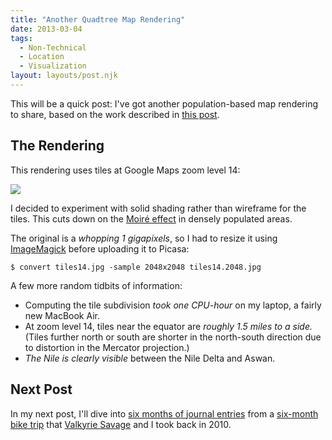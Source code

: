 ```yaml
---
title: "Another Quadtree Map Rendering"
date: 2013-03-04
tags:
  - Non-Technical
  - Location
  - Visualization
layout: layouts/post.njk
---
```


This will be a quick post: I've got another population-based map rendering to
share, based on the work described in [this post](http://blog.savageevan.com/blog/2013/02/21/quadtree-cartography/).

<!-- more -->

## The Rendering

This rendering uses tiles at Google Maps zoom level 14:

<img src="https://lh5.googleusercontent.com/-74zVhVDHIdc/UTVAtI4bhcI/AAAAAAAAAWY/sWT9JplWl7k/s800/tiles14.2048.jpg" />

I decided to experiment with solid shading rather than wireframe for the tiles.
This cuts down on the [Moiré effect](http://en.wikipedia.org/wiki/Moir%C3%A9_pattern)
in densely populated areas.

The original is a *whopping 1 gigapixels*, so I had to resize it using
[ImageMagick](http://www.imagemagick.org/script/index.php) before uploading it to Picasa:

```
$ convert tiles14.jpg -sample 2048x2048 tiles14.2048.jpg
```

A few more random tidbits of information:

- Computing the tile subdivision *took one CPU-hour* on my laptop, a fairly
  new MacBook Air.
- At zoom level 14, tiles near the equator are *roughly 1.5 miles to a side.*
  (Tiles further north or south are shorter in the north-south direction
  due to distortion in the Mercator projection.)
- *The Nile is clearly visible* between the Nile Delta and Aswan.

## Next Post

In my next post, I'll dive into [six months of journal entries](http://fearlesstost.github.com/biketotheearth/)
from a [six-month bike trip](http://goo.gl/maps/0Xs55) that
[Valkyrie Savage](http://www.eecs.berkeley.edu/~valkyrie/) and I took back in
2010.

